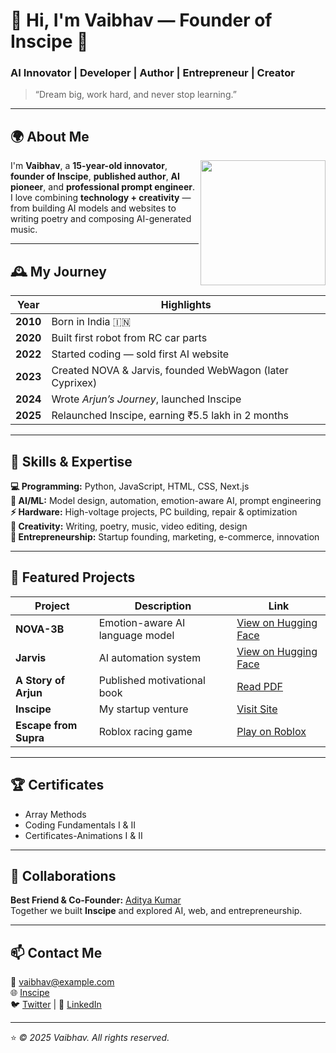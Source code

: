 # 👋 Hi, I'm Vaibhav — Founder of Inscipe 🚀  
### AI Innovator | Developer | Author | Entrepreneur | Creator  

> “Dream big, work hard, and never stop learning.”

---

## 🌍 About Me
<img align="right" src="https://your-profile-image-link.jpg" width="200" />

I'm **Vaibhav**, a **15-year-old innovator**, **founder of Inscipe**, **published author**, **AI pioneer**, and **professional prompt engineer**.  
I love combining **technology + creativity** — from building AI models and websites to writing poetry and composing AI-generated music.

---

## 🕰️ My Journey

| Year | Highlights |
|------|-------------|
| **2010** | Born in India 🇮🇳 |
| **2020** | Built first robot from RC car parts |
| **2022** | Started coding — sold first AI website |
| **2023** | Created NOVA & Jarvis, founded WebWagon (later Cyprixex) |
| **2024** | Wrote *Arjun’s Journey*, launched Inscipe |
| **2025** | Relaunched Inscipe, earning ₹5.5 lakh in 2 months |

---

## 🧠 Skills & Expertise

**💻 Programming:** Python, JavaScript, HTML, CSS, Next.js  
**🤖 AI/ML:** Model design, automation, emotion-aware AI, prompt engineering  
**⚡ Hardware:** High-voltage projects, PC building, repair & optimization  
**🎨 Creativity:** Writing, poetry, music, video editing, design  
**🏢 Entrepreneurship:** Startup founding, marketing, e-commerce, innovation

---

## 🚀 Featured Projects

| Project | Description | Link |
|----------|--------------|------|
| **NOVA-3B** | Emotion-aware AI language model | [View on Hugging Face](#) |
| **Jarvis** | AI automation system | [View on Hugging Face](#) |
| **A Story of Arjun** | Published motivational book | [Read PDF](#) |
| **Inscipe** | My startup venture | [Visit Site](#) |
| **Escape from Supra** | Roblox racing game | [Play on Roblox](#) |

---

## 🏆 Certificates
- Array Methods  
- Coding Fundamentals I & II  
- Certificates-Animations I & II  

---

## 🤝 Collaborations
**Best Friend & Co-Founder:** [Aditya Kumar](#)  
Together we built **Inscipe** and explored AI, web, and entrepreneurship.

---

## 📫 Contact Me
📧 [vaibhav@example.com](mailto:vaibhav@example.com)  
🌐 [Inscipe](https://your-link.com)  
🐦 [Twitter](#) | 💼 [LinkedIn](#)

---

⭐ *© 2025 Vaibhav. All rights reserved.*
